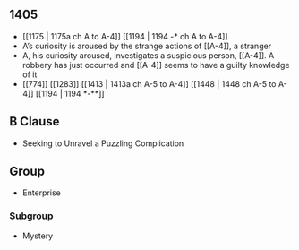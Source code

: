 ## 1405
- [[1175 | 1175a ch A to A-4]] [[1194 | 1194 -* ch A to A-4]] 
- A’s curiosity is aroused by the strange actions of [[A-4]], a stranger
- A, his curiosity aroused, investigates a suspicious person, [[A-4]]. A robbery has just occurred and [[A-4]] seems to have a guilty knowledge of it
- [[774]] [[1283]] [[1413 | 1413a ch A-5 to A-4]] [[1448 | 1448 ch A-5 to A-4]] [[1194 | 1194 *-**]] 

## B Clause
- Seeking to Unravel a Puzzling Complication

## Group
- Enterprise

### Subgroup
- Mystery

